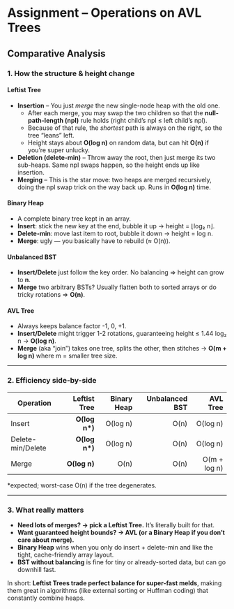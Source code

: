 # Assignment – Operations on AVL Trees

## Comparative Analysis

### 1. How the structure & height change  
#### Leftist Tree  
- **Insertion** – You just *merge* the new single-node heap with the old one.  
  - After each merge, you may swap the two children so that the **null-path-length (npl)** rule holds (right child’s npl ≤ left child’s npl).  
  - Because of that rule, the *shortest* path is always on the right, so the tree “leans” left.  
  - Height stays about **O(log n)** on random data, but can hit **O(n)** if you’re super unlucky.  
- **Deletion (delete-min)** – Throw away the root, then just merge its two sub-heaps. Same npl swaps happen, so the height ends up like insertion.  
- **Merging** – This is the star move: two heaps are merged recursively, doing the npl swap trick on the way back up. Runs in **O(log n)** time.

#### Binary Heap  
- A complete binary tree kept in an array.  
- **Insert**: stick the new key at the end, bubble it up → height = ⌊log₂ n⌋.  
- **Delete-min**: move last item to root, bubble it down → height = log n.  
- **Merge**: ugly — you basically have to rebuild (≈ O(n)).

#### Unbalanced BST  
- **Insert/Delete** just follow the key order. No balancing ⇒ height can grow to **n**.  
- **Merge** two arbitrary BSTs? Usually flatten both to sorted arrays or do tricky rotations ⇒ **O(n)**.

#### AVL Tree  
- Always keeps balance factor -1, 0, +1.  
- **Insert/Delete** might trigger 1-2 rotations, guaranteeing height ≤ 1.44 log₂ n → **O(log n)**.  
- **Merge** (aka “join”) takes one tree, splits the other, then stitches → **O(m + log n)** where m = smaller tree size.

---

### 2. Efficiency side-by-side

| Operation          | Leftist Tree | Binary Heap |  Unbalanced BST | AVL Tree |
|--------------------|-------------:|------------:|----------------:|---------:|
| Insert             | **O(log n\*)** | O(log n)   | O(n)            | O(log n) |
| Delete-min/Delete  | **O(log n\*)** | O(log n)   | O(n)            | O(log n) |
| Merge              | **O(log n)**  | O(n)       | O(n)            | O(m + log n) |

\*expected; worst-case O(n) if the tree degenerates.

---

### 3. What really matters
- **Need lots of merges? → pick a Leftist Tree.** It’s literally built for that.
- **Want guaranteed height bounds? → AVL (or a Binary Heap if you don’t care about merge).**
- **Binary Heap** wins when you only do insert + delete-min and like the tight, cache-friendly array layout.
- **BST without balancing** is fine for tiny or already-sorted data, but can go downhill fast.

In short: **Leftist Trees trade perfect balance for super-fast melds**, making them great in algorithms (like external sorting or Huffman coding) that constantly combine heaps.
